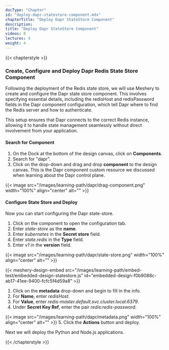 ```yaml
---
docType: "Chapter"
id: "deploy-dapr-statestore-component.mdx"
chapterTitle: "Deploy Dapr StateStore Component"
description: 
title: "Deploy Dapr StateStore Component"
videos: 0
lectures: 4
weight: 4
---
```

{{< chapterstyle >}}
<h3 class="chapter-sub-heading">Create, Configure and Deploy Dapr Redis State Store Component</h3>

Following the deployment of the Redis state store, we will use Meshery to create and configure the Dapr state store component. This involves specifying essential details, including the redisHost and redisPassword fields in the Dapr component configuration, which tell Dapr where to find the Redis server and how to authenticate.

This setup ensures that Dapr connects to the correct Redis instance, allowing it to handle state management seamlessly without direct involvement from your application.

<h4 class="chapter-sub-heading">Search for Component</h4>

1. On the Dock at the bottom of the design canvas, click on **Components**.
1. Search for "dapr".
1. Click on the drop-down and drag and drop **component** to the design canvas. This is the Dapr component custom resource we discussed when learning about the Dapr control plane.

{{< image src="/images/learning-path/dapr/drag-component.png" width="100%" align="center" alt="" >}}
<h4 class="chapter-sub-heading">Configure State Store and Deploy</h4>

Now you can start configuring the Dapr state-store.

1. Click on the component to open the configuration tab.
1. Enter _state-store_ as the **name**.
1. Enter _kubernetes_ in the **Secret store** field.
1. Enter _state.redis_ in the **Type** field.
1. Enter _v1_ in the **version** field.

{{< image src="/images/learning-path/dapr/state-store.png" width="100%" align="center" alt="" >}}

{{< meshery-design-embed src="/images/learning-path/embed-test/embedded-design-statestore.js" id="embedded-design-f0b9088c-ab17-41ee-9400-fcfc5f4d59a8" >}}

1. Click on the **metadata** drop-down and begin to fill in the info.
1. For **Name**, enter _redisHost_.
1. For **Value**, enter _redis-master.default.svc.cluster.local:6379_.
1. Under **Secret Key Ref**, enter the pair _redis:redis-password_.

{{< image src="/images/learning-path/dapr/metadata.png" width="100%" align="center" alt="" >}}
5. Click the **Actions** button and deploy.

Next we will deploy the Python and Node.js applications.

{{< /chapterstyle >}}
